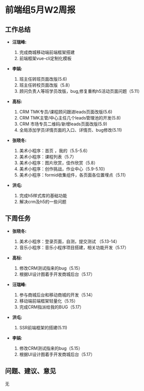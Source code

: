 # 前端组5月W2周报

## 工作总结

- **汪瑞峰:**
	1. 完成商城移动端前端框架搭建
	2. 前端框架vue-cli定制化模板

- **李娟:**
	1. 班主任转班页面改版(5.6)
	2. 班主任转校页面改版（5.8）
	3. 顾问负责人等班学员改版，bug,修复重构h5活动页面问题（5.11）

- **高标:**
	1. CRM TMK专员/课程顾问跟进leads页面改版(5.6)
	2. CRM TMK主管/中心主任几个leads管理池的开发(5.8)
	3. CRM 市场专员二维码/新增leads页面改版(5.9)
	4. 全局添加学员详情页面的入口、详情页、bug修改(5.11)   

- **张晓冬:**
	1. 美术小程序：首页 ，我的（5.5-5.6）
	2. 美术小程序：课程列表（5.7）
	3. 美术小程序：图片欣赏，佳作欣赏（5.8）
	4. 美术小程序：创作挑战，作业中心（5.9-5.10）
	5. 美术小程序：formid收集组件，各页面各位置埋点（5.11）

- **洪屯:**
	1. 完成h5样式库的基础功能
	2. 解决crm及h5的一些问题

## 下周任务

- **张晓冬:**
  1. 美术小程序：登录页面，自测，提交测试 （5.13-14）
  1. 音乐小程序：音乐小程序项目搭建，相关功能开发（5.17）

- **高标:**
	1. 修改CRM测试指来的bug（5.15）
	2. 根据UI设计图着手开发商城后台（5.17）

- **汪瑞峰:**
	1. 参与商城后台和移动商城的开发（5.14）
	2. 移动端前端框架轻量化（5.15）
	3. 完成CRM指派给我的BUG（5.17）

- **洪屯:**
  1. SSR前端框架的搭建(5.11)

- **李娟:**
  1. 修改CRM测试指来的bug（5.15）
	2. 根据UI设计图着手开发商城后台（5.17）

## 问题、建议、意见
  无